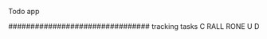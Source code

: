 Todo app

################################
tracking tasks
C
RALL
RONE
U
D


<!-- ROUTERS -->

<!-- CONTROLLERS -->


